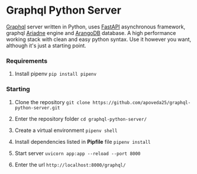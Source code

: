 # Graphql Python Server

[Graphql](https://graphql.org/) server written in Python, uses [FastAPI](https://fastapi.tiangolo.com/) asynchronous framework, graphql [Ariadne](https://ariadnegraphql.org/) engine and [ArangoDB](https://www.arangodb.com/) database.
A high performance working stack with clean and easy python syntax.
Use it however you want, although it's just a starting point.

### Requirements

1. Install pipenv `pip install pipenv`

### Starting

1. Clone the repository `git clone https://github.com/apoveda25/graphql-python-server.git`

2. Enter the repository folder `cd graphql-python-server/`

3. Create a virtual environment `pipenv shell`

4. Install dependencies listed in **Pipfile** file `pipenv install`

5. Start server `uvicorn app:app --reload --port 8000`

6. Enter the url `http://localhost:8000/graphql/`
